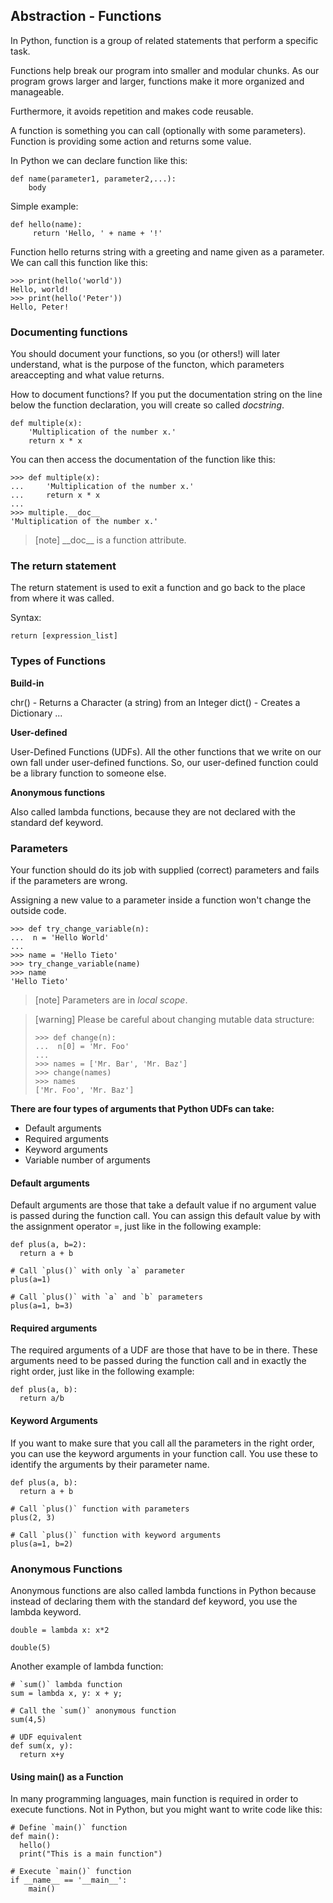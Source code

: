 ## Abstraction - Functions

In Python, function is a group of related statements that perform a specific task.

Functions help break our program into smaller and modular chunks. As our program grows larger and larger, functions make it more organized and manageable.

Furthermore, it avoids repetition and makes code reusable.

A function is something you can call (optionally with some parameters). Function is providing some action and returns some value.

In Python we can declare function like this:


```
def name(parameter1, parameter2,...):
	body
```

Simple example:

```
def hello(name):
     return 'Hello, ' + name + '!'
```

Function hello returns string with a greeting and name given as a parameter.
We can call this function like this:

```
>>> print(hello('world'))
Hello, world!
>>> print(hello('Peter'))
Hello, Peter!
```

### Documenting functions

You should document your functions, so you (or others!) will later understand, what is the purpose of the functon, which parameters areaccepting and what value returns.

How to document functions? If you put the documentation string on the line below the function declaration, you will create so called *docstring*.

```
def multiple(x):
    'Multiplication of the number x.'
    return x * x
```

You can then access the documentation of the function like this:

```
>>> def multiple(x):
...     'Multiplication of the number x.'
...     return x * x
...
>>> multiple.__doc__
'Multiplication of the number x.'
```

> [note] \_\_doc\_\_ is a function attribute.

### The return statement

The return statement is used to exit a function and go back to the place from where it was called.

Syntax:

```
return [expression_list]
```

### Types of Functions

**Build-in**

chr()	-	Returns a Character (a string) from an Integer
dict()	-	Creates a Dictionary
...

**User-defined**

User-Defined Functions (UDFs). All the other functions that we write on our own fall under user-defined functions. So, our user-defined function could be a library function to someone else.

**Anonymous functions**

Also called lambda functions, because they are not declared with the standard def keyword.

### Parameters

Your function should do its job with supplied (correct) parameters and fails if the parameters are wrong.

Assigning a new value to a parameter inside a function won't change the outside code.

```
>>> def try_change_variable(n):
...  n = 'Hello World'
...
>>> name = 'Hello Tieto'
>>> try_change_variable(name)
>>> name
'Hello Tieto'
```

> [note] Parameters are in *local scope*.

> [warning] Please be careful about changing mutable data structure:
> 
> ```
> >>> def change(n):
> ...  n[0] = 'Mr. Foo'
> ...
> >>> names = ['Mr. Bar', 'Mr. Baz']
> >>> change(names)
> >>> names
> ['Mr. Foo', 'Mr. Baz']
> ```

**There are four types of arguments that Python UDFs can take:**

* Default arguments
* Required arguments
* Keyword arguments
* Variable number of arguments

#### Default arguments

Default arguments are those that take a default value if no argument value is passed during the function call. You can assign this default value by with the assignment operator =, just like in the following example:

```
def plus(a, b=2):
  return a + b
  
# Call `plus()` with only `a` parameter
plus(a=1)

# Call `plus()` with `a` and `b` parameters
plus(a=1, b=3)
```

#### Required arguments

The required arguments of a UDF are those that have to be in there. These arguments need to be passed during the function call and in exactly the right order, just like in the following example:

```
def plus(a, b):
  return a/b
```

#### Keyword Arguments

If you want to make sure that you call all the parameters in the right order, you can use the keyword arguments in your function call. You use these to identify the arguments by their parameter name.

```
def plus(a, b):
  return a + b
  
# Call `plus()` function with parameters 
plus(2, 3)

# Call `plus()` function with keyword arguments
plus(a=1, b=2)
```


### Anonymous Functions

Anonymous functions are also called lambda functions in Python because instead of declaring them with the standard def keyword, you use the lambda keyword.

```
double = lambda x: x*2

double(5)
```

Another example of lambda function:

```
# `sum()` lambda function
sum = lambda x, y: x + y;

# Call the `sum()` anonymous function
sum(4,5)

# UDF equivalent
def sum(x, y):
  return x+y
```

#### Using main() as a Function

In many programming languages, main function is required in order to execute functions. Not in Python, but you might want to write code like this:

```
# Define `main()` function
def main():
  hello()
  print("This is a main function")
  
# Execute `main()` function 
if __name__ == '__main__':
    main()
```